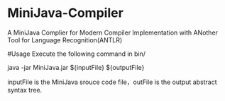 # MiniJava-Compiler
A MiniJava Complier for Modern Compiler Implementation with ANother Tool for Language Recognition(ANTLR)

#Usage
Execute the following command in bin/

java -jar MiniJava.jar ${inputFile} ${outputFile}

inputFile is the MiniJava srouce code file，outFile is the output abstract syntax tree.
